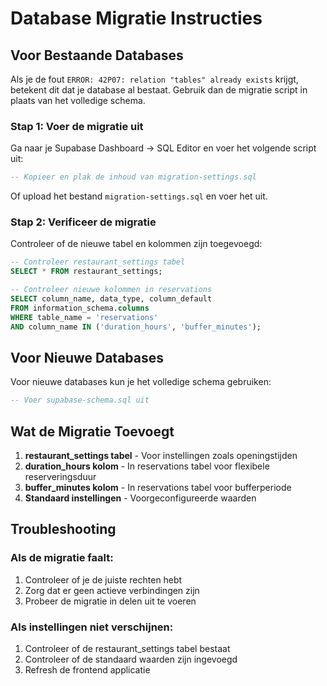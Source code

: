 # Database Migratie Instructies

## Voor Bestaande Databases

Als je de fout `ERROR: 42P07: relation "tables" already exists` krijgt, betekent dit dat je database al bestaat. Gebruik dan de migratie script in plaats van het volledige schema.

### Stap 1: Voer de migratie uit

Ga naar je Supabase Dashboard → SQL Editor en voer het volgende script uit:

```sql
-- Kopieer en plak de inhoud van migration-settings.sql
```

Of upload het bestand `migration-settings.sql` en voer het uit.

### Stap 2: Verificeer de migratie

Controleer of de nieuwe tabel en kolommen zijn toegevoegd:

```sql
-- Controleer restaurant_settings tabel
SELECT * FROM restaurant_settings;

-- Controleer nieuwe kolommen in reservations
SELECT column_name, data_type, column_default 
FROM information_schema.columns 
WHERE table_name = 'reservations' 
AND column_name IN ('duration_hours', 'buffer_minutes');
```

## Voor Nieuwe Databases

Voor nieuwe databases kun je het volledige schema gebruiken:

```sql
-- Voer supabase-schema.sql uit
```

## Wat de Migratie Toevoegt

1. **restaurant_settings tabel** - Voor instellingen zoals openingstijden
2. **duration_hours kolom** - In reservations tabel voor flexibele reserveringsduur
3. **buffer_minutes kolom** - In reservations tabel voor bufferperiode
4. **Standaard instellingen** - Voorgeconfigureerde waarden

## Troubleshooting

### Als de migratie faalt:
1. Controleer of je de juiste rechten hebt
2. Zorg dat er geen actieve verbindingen zijn
3. Probeer de migratie in delen uit te voeren

### Als instellingen niet verschijnen:
1. Controleer of de restaurant_settings tabel bestaat
2. Controleer of de standaard waarden zijn ingevoegd
3. Refresh de frontend applicatie
